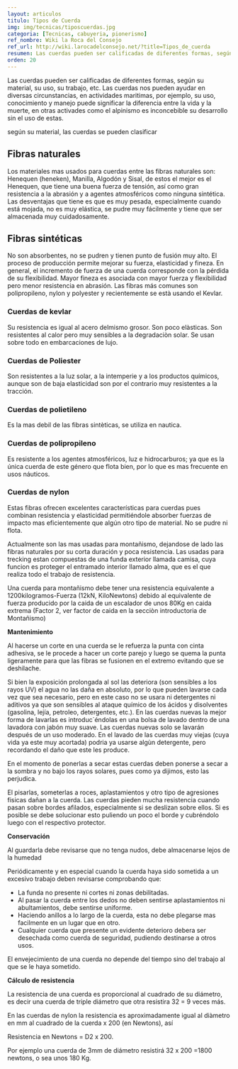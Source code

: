```yaml
---
layout: articulos
titulo: Tipos de Cuerda
img: img/tecnicas/tiposcuerdas.jpg
categoria: [Tecnicas, cabuyeria, pionerismo]
ref_nombre: Wiki la Roca del Consejo
ref_url: http://wiki.larocadelconsejo.net/?title=Tipos_de_cuerda
resumen: Las cuerdas pueden ser calificadas de diferentes formas, según su material, su uso, su trabajo, etc...
orden: 20
---
```

Las cuerdas pueden ser calificadas de diferentes formas, según su material, su uso, su trabajo, etc. Las cuerdas nos pueden ayudar en diversas circunstancias, en actividades maritimas, por ejemplo, su uso, conocimiento y manejo puede significar la diferencia entre la vida y la muerte, en otras activades como el alpinismo es inconcebible su desarrollo sin el uso de estas.

según su material, las cuerdas se pueden clasificar

## Fibras naturales

Los materiales mas usados para cuerdas entre las fibras naturales son: Henequen (heneken), Manilla, Algodón y Sisal, de estos el mejor es el Henequen, que tiene una buena fuerza de tensión, así como gran resistencia a la abrasión y a agentes atmosféricos como ninguna sintética. Las desventajas que tiene es que es muy pesada, especialmente cuando está mojada, no es muy elástica, se pudre muy fácilmente y tiene que ser almacenada muy cuidadosamente. 

## Fibras sintéticas

No son absorbentes, no se pudren y tienen punto de fusión muy alto. El proceso de producción permite mejorar su fuerza, elasticidad y fineza. En general, el incremento de fuerza de una cuerda corresponde con la pérdida de su flexibilidad. Mayor fineza es asociada con mayor fuerza y flexibilidad pero menor resistencia en abrasión. Las fibras más comunes son polipropileno, nylon y polyester y recientemente se està usando el Kevlar. 

### Cuerdas de kevlar

Su resistencia es igual al acero delmismo grosor. Son poco elàsticas. Son resistentes al calor pero muy sensibles a la degradaciòn solar. Se usan sobre todo en embarcaciones de lujo.

### Cuerdas de Poliester

Son resistentes a la luz solar, a la intemperie y a los productos químicos, aunque son de baja elasticidad son por el contrario muy resistentes a la tracción.

### Cuerdas de polietileno

Es la mas debil de las fibras sintèticas, se utiliza en nautica. 

### Cuerdas de polipropileno

Es resistente a los agentes atmosféricos, luz e hidrocarburos; ya que es la única cuerda de este género que flota bien, por lo que es mas frecuente en usos náuticos.

### Cuerdas de nylon

Estas fibras ofrecen excelentes características para cuerdas pues combinan resistencia y elasticidad permitiéndole absorber fuerzas de impacto mas eficientemente que algún otro tipo de material. No se pudre ni flota.

Actualmente son las mas usadas para montañismo, dejandose de lado las fibras naturales por su corta duración y poca resistencia. Las usadas para trecking estan compuestas de una funda exterior llamada camisa, cuya funcion es proteger el entramado interior llamado alma, que es el que realiza todo el trabajo de resistencia.

Una cuerda para montañismo debe tener una resistencia equivalente a 1200kilogramos-Fuerza (12kN, KiloNewtons) debido al equivalente de fuerza producido por la caida de un escalador de unos 80Kg en caida extrema (Factor 2, ver factor de caida en la secciòn introductoria de Montañismo)

**Mantenimiento**

Al hacerse un corte en una cuerda se le refuerza la punta con cinta adhesiva, se le procede a hacer un corte parejo y luego se quema la punta ligeramente para que las fibras se fusionen en el extremo evitando que se deshilache.

Si bien la exposición prolongada al sol las deteriora (son sensibles a los rayos UV) el agua no las daña en absoluto, por lo que pueden lavarse cada vez que sea necesario, pero en este caso no se usara ni detergentes ni aditivos ya que son sensibles al ataque químico de los ácidos y disolventes (gasolina, lejía, petroleo, detergentes, etc.). En las cuerdas nuevas la mejor forma de lavarlas es introduc`éndolas en una bolsa de lavado dentro de una lavadora con jabón muy suave. Las cuerdas nuevas solo se lavarán después de un uso moderado. En el lavado de las cuerdas muy viejas (cuya vida ya este muy acortada) podria ya usarse algùn detergente, pero recordando el daño que este les produce.

En el momento de ponerlas a secar estas cuerdas deben ponerse a secar a la sombra y no bajo los rayos solares, pues como ya dijimos, esto las perjudica.

El pisarlas, someterlas a roces, aplastamientos y otro tipo de agresiones fisicas dañan a la cuerda. Las cuerdas pieden mucha resistencia cuando pasan sobre bordes afilados, especialmente si se deslizan sobre ellos. Si es posible se debe solucionar esto puliendo un poco el borde y cubréndolo luego con el respectivo protector. 

**Conservación**

Al guardarla debe revisarse que no tenga nudos, debe almacenarse lejos de la humedad

Periódicamente y en especial cuando la cuerda haya sido sometida a un excesivo trabajo deben revisarse comprobando que:

- La funda no presente ni cortes ni zonas debilitadas.
- Al pasar la cuerda entre los dedos no deben sentirse aplastamientos ni abultamientos, debe sentirse uniforme.
- Haciendo anillos a lo largo de la cuerda, esta no debe plegarse mas facilmente en un lugar que en otro.
- Cualquier cuerda que presente un evidente deterioro debera ser desechada como cuerda de seguridad, pudiendo destinarse a otros usos.

El envejecimiento de una cuerda no depende del tiempo sino del trabajo al que se le haya sometido.

**Cálculo de resistencia**

La resistencia de una cuerda es proporcional al cuadrado de su diámetro, es decir una cuerda de triple diámetro que otra resistira 32 = 9 veces más.

En las cuerdas de nylon la resistencia es aproximadamente igual al diàmetro en mm al cuadrado de la cuerda x 200 (en Newtons), así

Resistencia en Newtons = D2 x 200.

Por ejemplo una cuerda de 3mm de diámetro resistirá 32 x 200 =1800 newtons, o sea unos 180 Kg. 